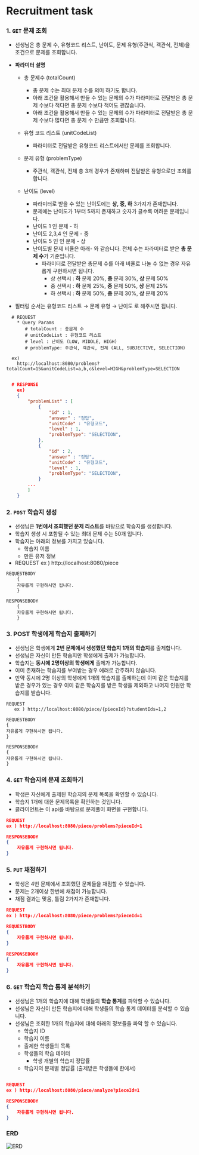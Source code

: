 # Recruitment task


### 1. `GET`  문제 조회

- 선생님은 총 문제 수, 유형코드 리스트, 난이도, 문제 유형(주관식, 객관식, 전체)을 조건으로 문제를 조회합니다.
- **파라미터 설명**
  - 총 문제수 (totalCount)
      - 총 문제 수는 최대 문제 수를 의미 하기도 합니다.
      - 아래 조건을 활용해서 만들 수 있는 문제의 수가 파라미터로 전달받은 총 문제 수보다 적다면 총 문제 수보다 적어도 괜찮습니다.
      - 아래 조건을 활용해서 만들 수 있는 문제의 수가 파라미터로 전달받은 총 문제 수보다 많다면 총 문제 수 만큼만 조회합니다.

  - 유형 코드 리스트 (unitCodeList)
      - 파라미터로 전달받은 유형코드 리스트에서만 문제를 조회합니다.

  - 문제 유형 (problemType)
      - 주관식, 객관식, 전체 총 3개 경우가 존재하며 전달받은 유형으로만 조회를 합니다.

  - 난이도 (level)
      - 파라미터로 받을 수 있는 난이도에는 **상, 중, 하** 3가지가 존재합니다.
      - 문제에는 난이도가 1부터 5까지 존재하고 숫자가 클수록 어려운 문제입니다.
      - 난이도 1 인 문제 - 하
      - 난이도 2,3,4 인 문제 - 중
      - 난이도 5 인 인 문제 - 상
      - 난이도별 문제 비율은 아래- 와 같습니다. 전체 수는 파라미터로 받은 **총 문제 수**가 기준입니다.
        - 파라미터로 전달받은 총문제 수를 아래 비율로 나눌 수 없는 경우 자유롭게 구현하시면 됩니다.
          - 상 선택시 : **하** 문제 20%, **중** 문제 30%, **상** 문제 50%
          - 중 선택시 : **하** 문제 25%, **중** 문제 50%, **상** 문제 25%
          - 하 선택시 : **하** 문제 50%, **중** 문제 30%, **상** 문제 20%

- 필터링 순서는 유형코드 리스트 → 문제 유형 → 난이도 로 해주시면 됩니다.
```
  # REQUEST
    * Query Params
       # totalCount : 총문제 수
       # unitCodeList : 유형코드 리스트
       # level : 난이도 (LOW, MIDDLE, HIGH)
       # problemType: 주관식, 객관식, 전체 (ALL, SUBJECTIVE, SELECTION)
       
  ex) 
    http://localhost:8080/problems?totalCount=15&unitCodeList=a,b,c&level=HIGH&problemType=SELECTION
 
```
```json
  # RESPONSE
    ex)
    {
        "problemList" : [
            {
                "id" : 1,
                "answer" : "정답",
                "unitCode" : "유형코드",
                "level" : 1,
                "problemType": "SELECTION",
            },
            {
                "id" : 2,
                "answer" : "정답",
                "unitCode" : "유형코드",
                "level" : 1,
                "problemType": "SELECTION",
            }
        ...
        ]
    }
```

### 2. `POST`  학습지 생성

- 선생님은 **1번에서 조회했던 문제 리스트**를 바탕으로 학습지를 생성합니다.
- 학습지 생성 시 포함될 수 있는 최대 문제 수는 50개 입니다.
- 학습지는 아래의 정보를 가지고 있습니다.
    - 학습지 이름
    - 만든 유저 정보
- REQUEST
  ex ) http://localhost:8080/piece
```
REQUESTBODY
    {
    자유롭게 구현하시면 됩니다.
    }

RESPONSEBODY
    {
    자유롭게 구현하시면 됩니다.
    }
```



### 3. POST  학생에게 학습지 출제하기
- 선생님은 학생에게 **2번 문제에서 생성했던 학습지** **1개의 학습지**를 출제합니다.
- 선생님은 자신이 만든 학습지만 학생에게 출제가 가능합니다.
- 학습지는 **동시에 2명이상의 학생에게** 출제가 가능합니다.
- 이미 존재하는 학습지를 부여받는 경우 에러로 간주하지 않습니다.
- 만약 동시에 2명 이상의 학생에게 1개의 학습지를 출제하는데 이미 같은 학습지를 받은 경우가 있는 경우 이미 같은 학습지를 받은 학생을 제외하고 나머지 인원만 학습지를 받습니다.
```
REQUEST
   ex ) http://localhost:8080/piece/{pieceId}?studentIds=1,2

REQUESTBODY
{
자유롭게 구현하시면 됩니다.
}

RESPONSEBODY
{
자유롭게 구현하시면 됩니다.
}
```

### 4. `GET` 학습지의 문제 조회하기

- 학생은 자신에게 출제된 학습지의 문제 목록을 확인할 수 있습니다.
- 학습지 1개에 대한 문제목록을 확인하는 것입니다.
- 클라이언트는 이 api를 바탕으로 문제풀이 화면을 구현합니다.
```json
REQUEST
ex ) http://localhost:8080/piece/problems?pieceId=1

RESPONSEBODY
{
	자유롭게 구현하시면 됩니다.
}

```

### 5. `PUT` 채점하기

- 학생은 4번 문제에서 조회했던 문제들을 채점할 수 있습니다.
- 문제는 2개이상 한번에 채점이 가능합니다.
- 채점 결과는 맞음, 틀림 2가지가 존재합니다.
```json
REQUEST
ex ) http://localhost:8080/piece/problems?pieceId=1

REQUESTBODY
{
	자유롭게 구현하시면 됩니다.
}

RESPONSEBODY
{
	자유롭게 구현하시면 됩니다.
}
```

### 6. `GET` 학습지 학습 통계 분석하기

- 선생님은 1개의 학습지에 대해 학생들의 **학습 통계**를 파악할 수 있습니다.
- 선생님은 자신이 만든 학습지에 대해 학생들의 학습 통계 데이터를 분석할 수 있습니다.
- 선생님은 조회한 1개의 학습지에 대해 아래의 정보들을 파악 할 수 있습니다.
    - 학습지 ID
    - 학습지 이름
    - 출제한 학생들의 목록
    - 학생들의 학습 데이터
        - 학생 개별의 학습지 정답률
    - 학습지의 문제별 정답률 (출제받은 학생들에 한에서)

```json

REQUEST
ex ) http://localhost:8080/piece/analyze?pieceId=1

RESPONSEBODY
{
	자유롭게 구현하시면 됩니다.
}
```

### ERD

![ERD](https://github.com/user-attachments/assets/82e93b42-1c25-4585-83de-8e8202ab4103)

